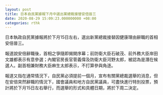 ```yaml
---
layout: post
title: 日本自民黨據報下月中選出黨總裁接替安倍晉三
date: 2020-08-29 15:09:23.000000000 +08:00
categories: rthk
---
```


日本執政自民黨據報將於下月15日左右，選出新黨總裁接替因健康理由辭職的首相安倍晉三。

報道說安倍辭職後，首相之爭隨即揭開序幕；前防衛大臣石破茂、前外務大臣岸田文雄都表示有意參選；內閣官房長官菅義偉及防衛大臣河野太郎，被認為是潛在候選人。副首相兼財務大臣麻生太郎表示，不打算參與角逐。

報道又指在通常情況下，自民黨必須提前一個月，宣布有關黨總裁選舉的消息，但在安倍突然辭職的情況下，國會議員和地方自民黨議員，可盡快進行特別投票，預計將於下月15日左右舉行，而選舉的形式和具體日期，將於下周二決定。
